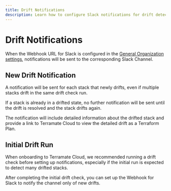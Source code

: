 ```yaml
---
title: Drift Notifications
description: Learn how to configure Slack notifications for drift detection in Terramate Cloud.
---
```


# Drift Notifications

When the Webhook URL for Slack is configured in the [General Organization settings](../organization/settings.md), notifications will be sent to the corresponding Slack Channel.

## New Drift Notification

A notification will be sent for each stack that newly drifts, even if multiple stacks drift in the same drift check run.

If a stack is already in a drifted state, no further notification will be sent until the drift is resolved and the stack drifts again.

The notification will include detailed information about the drifted stack and provide a link to Terramate Cloud to view the detailed drift as a Terraform Plan.

## Initial Drift Run

When onboarding to Terramate Cloud, we recommended running a drift check before setting up notifications, especially if the initial run is expected to detect many drifted stacks.

After completing the initial drift check, you can set up the Webhook for Slack to notify the channel only of new drifts.
